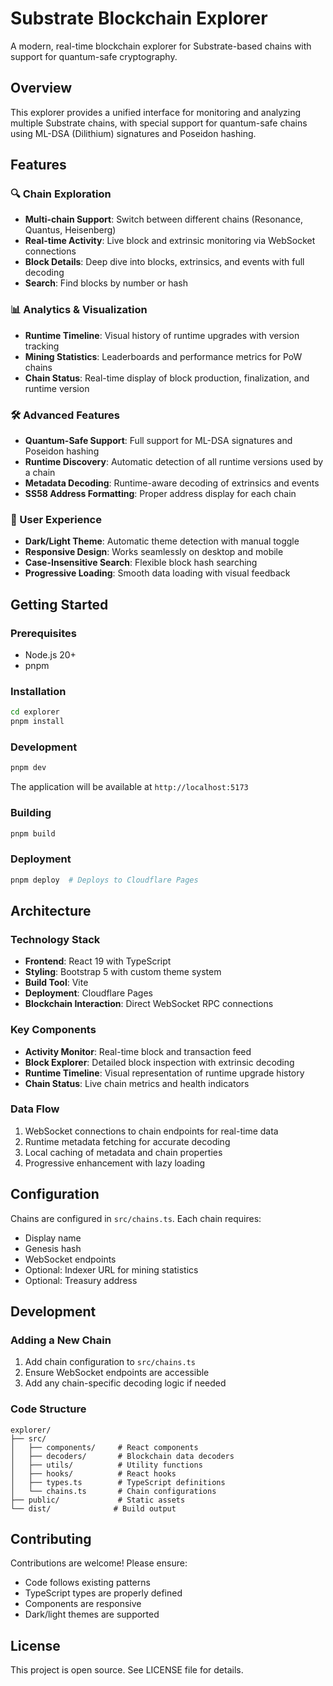 # Substrate Blockchain Explorer

A modern, real-time blockchain explorer for Substrate-based chains with support for quantum-safe cryptography.

## Overview

This explorer provides a unified interface for monitoring and analyzing multiple Substrate chains, with special support for quantum-safe chains using ML-DSA (Dilithium) signatures and Poseidon hashing.

## Features

### 🔍 Chain Exploration
- **Multi-chain Support**: Switch between different chains (Resonance, Quantus, Heisenberg)
- **Real-time Activity**: Live block and extrinsic monitoring via WebSocket connections
- **Block Details**: Deep dive into blocks, extrinsics, and events with full decoding
- **Search**: Find blocks by number or hash

### 📊 Analytics & Visualization
- **Runtime Timeline**: Visual history of runtime upgrades with version tracking
- **Mining Statistics**: Leaderboards and performance metrics for PoW chains
- **Chain Status**: Real-time display of block production, finalization, and runtime version

### 🛠 Advanced Features
- **Quantum-Safe Support**: Full support for ML-DSA signatures and Poseidon hashing
- **Runtime Discovery**: Automatic detection of all runtime versions used by a chain
- **Metadata Decoding**: Runtime-aware decoding of extrinsics and events
- **SS58 Address Formatting**: Proper address display for each chain

### 💎 User Experience
- **Dark/Light Theme**: Automatic theme detection with manual toggle
- **Responsive Design**: Works seamlessly on desktop and mobile
- **Case-Insensitive Search**: Flexible block hash searching
- **Progressive Loading**: Smooth data loading with visual feedback

## Getting Started

### Prerequisites
- Node.js 20+
- pnpm

### Installation
```bash
cd explorer
pnpm install
```

### Development
```bash
pnpm dev
```

The application will be available at `http://localhost:5173`

### Building
```bash
pnpm build
```

### Deployment
```bash
pnpm deploy  # Deploys to Cloudflare Pages
```

## Architecture

### Technology Stack
- **Frontend**: React 19 with TypeScript
- **Styling**: Bootstrap 5 with custom theme system
- **Build Tool**: Vite
- **Deployment**: Cloudflare Pages
- **Blockchain Interaction**: Direct WebSocket RPC connections

### Key Components
- **Activity Monitor**: Real-time block and transaction feed
- **Block Explorer**: Detailed block inspection with extrinsic decoding
- **Runtime Timeline**: Visual representation of runtime upgrade history
- **Chain Status**: Live chain metrics and health indicators

### Data Flow
1. WebSocket connections to chain endpoints for real-time data
2. Runtime metadata fetching for accurate decoding
3. Local caching of metadata and chain properties
4. Progressive enhancement with lazy loading

## Configuration

Chains are configured in `src/chains.ts`. Each chain requires:
- Display name
- Genesis hash
- WebSocket endpoints
- Optional: Indexer URL for mining statistics
- Optional: Treasury address

## Development

### Adding a New Chain
1. Add chain configuration to `src/chains.ts`
2. Ensure WebSocket endpoints are accessible
3. Add any chain-specific decoding logic if needed

### Code Structure
```
explorer/
├── src/
│   ├── components/     # React components
│   ├── decoders/       # Blockchain data decoders
│   ├── utils/          # Utility functions
│   ├── hooks/          # React hooks
│   ├── types.ts        # TypeScript definitions
│   └── chains.ts       # Chain configurations
├── public/             # Static assets
└── dist/              # Build output
```

## Contributing

Contributions are welcome! Please ensure:
- Code follows existing patterns
- TypeScript types are properly defined
- Components are responsive
- Dark/light themes are supported

## License

This project is open source. See LICENSE file for details.